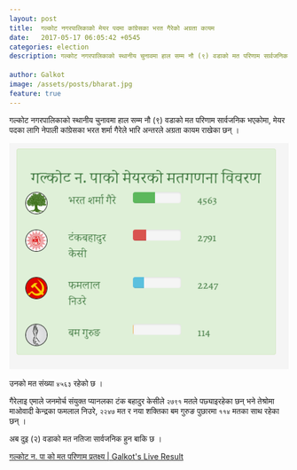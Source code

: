 ```yaml
---
layout: post
title:  गल्कोट नगरपालिकाको मेयर पदमा कांग्रेसका भरत गैरेको अग्रता कायम 
date:   2017-05-17 06:05:42 +0545
categories: election
description: गल्कोट नगरपालिकाको स्थानीय चुनावमा हाल सम्म नौ (९) वडाको मत परिणाम सार्वजनिक भएकोमा मेयर पदका लागि नेपाली कांग्रेसका भरत शर्मा गैरेले भारि अन्तरले अग्रता कायम राखेका छन् ।   ...| Galkot Municipality News, Khabar, Information, Election, Local

author: Galkot
image: /assets/posts/bharat.jpg
feature: true
---
```


गल्कोट नगरपालिकाको स्थानीय चुनावमा हाल सम्म नौ (९) वडाको मत परिणाम सार्वजनिक भएकोमा, 
मेयर पदका लागि नेपाली कांग्रेसका भरत शर्मा गैरेले भारि अन्तरले अग्रता कायम राखेका छन् ।

<img src="/assets/posts/bharat.png" alt="bharat">


उनको मत संख्या  `४५६३` रहेको छ ।

गैरेलाइ एमाले जनमोर्च संयुक्त प्यानलका टंक बहादुर केसीले `२७९१` मतले पछ्याइरहेका छन् भने तेश्रोमा माओवादी केन्द्रका फमलाल निउरे, `२२४७` मत र नया शक्तिका बम गुरुङ पुछारमा `११४` मतका साथ रहेका छन् ।

अब दुइ (२) वडाको मत नतिजा सार्वजनिक हुन बाकि छ ।



<a href="/election"> गल्कोट न. पा को मत परिणाम प्रतक्ष्य | Galkot's Live Result</a>